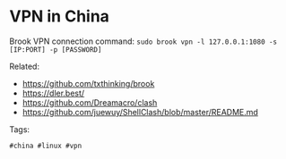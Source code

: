 # VPN in China

Brook VPN connection command: `sudo brook vpn -l 127.0.0.1:1080 -s [IP:PORT] -p [PASSWORD]`

Related:

* <https://github.com/txthinking/brook>
* <https://dler.best/>
* <https://github.com/Dreamacro/clash>
* <https://github.com/juewuy/ShellClash/blob/master/README.md>


Tags:

    #china #linux #vpn
